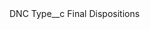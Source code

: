 <?xml version="1.0" encoding="UTF-8"?>
<CustomMetadata xmlns="http://soap.sforce.com/2006/04/metadata" xmlns:xsi="http://www.w3.org/2001/XMLSchema-instance" xmlns:xsd="http://www.w3.org/2001/XMLSchema">
    <label>DNC</label>
    <values>
        <field>Type__c</field>
        <value xsi:type="xsd:string">Final Dispositions</value>
    </values>
</CustomMetadata>
